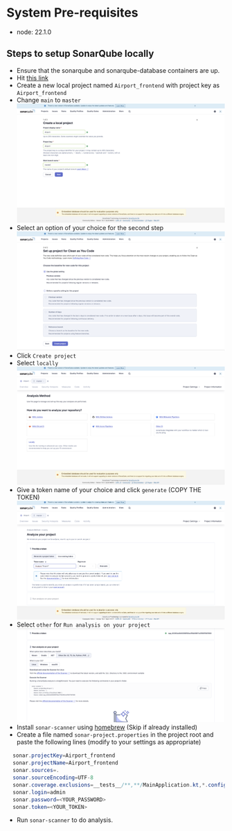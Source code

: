 # System Pre-requisites

- node: 22.1.0

## Steps to setup SonarQube locally

- Ensure that the sonarqube and sonarqube-database containers are up.
- Hit [this link](http://localhost:9000/)
- Create a new local project named `Airport_frontend` with project key as `Airport_frontend`
- Change `main` to `master` ![Image](Images/LocalProject.png)
- Select an option of your choice for the second step ![Image](Images/SecondStep.png)
- Click `Create project`
- Select `locally` ![Image](Images/Locally.png)
- Give a token name of your choice and click `generate` (COPY THE TOKEN) ![Image](Images/Token.png)
- Select `other` for `Run analysis on your project` ![Image](Images/RunAnalysis.png)
- Install `sonar-scanner` using [homebrew](https://brew.sh/) (Skip if already installed)
- Create a file named `sonar-project.properties` in the project root and paste the following lines (modify to your settings as appropriate)

``` java
  sonar.projectKey=Airport_frontend
  sonar.projectName=Airport_frontend
  sonar.sources=.
  sonar.sourceEncoding=UTF-8
  sonar.coverage.exclusions=__tests__/**,**/MainApplication.kt,*.config.js,index.js
  sonar.login=admin
  sonar.password=<YOUR_PASSWORD>
  sonar.token=<YOUR_TOKEN>
```

- Run `sonar-scanner` to do analysis.

